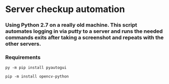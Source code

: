 #  Server checkup automation


### Using Python 2.7 on a really old machine. This script automates logging in via putty to a server and runs the needed commands exits after taking a screenshot and repeats with the other servers. 


### Requirements

```
py -m pip install pyautogui
```
```
pip -m install opencv-python
```
